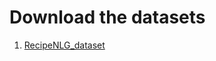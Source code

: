 # Download the datasets
1. [RecipeNLG_dataset](https://www.kaggle.com/datasets/paultimothymooney/recipenlg)

